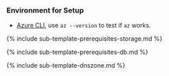 ### Environment for Setup

* [Azure CLI](https://docs.microsoft.com/en-us/cli/azure), use `az --version` to test if `az` works.

{% include sub-template-prerequisites-storage.md %}

{% include sub-template-prerequisites-db.md %}

{% include sub-template-dnszone.md %}
